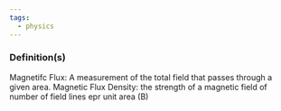 ```yaml
---
tags:
  - physics
---
```

### Definition(s)
Magnetifc Flux: A measurement of the total field that passes through a given area. 
Magnetic Flux Density: the strength of a magnetic field of number of field lines epr unit area (B)